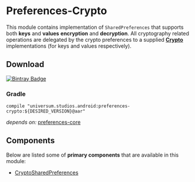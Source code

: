 Preferences-Crypto
===============

This module contains implementation of `SharedPreferences` that supports both **keys** and **values**
**encryption** and **decryption**. All cryptography related operations are delegated by the crypto
preferences to a supplied **[Crypto](https://github.com/universum-studios/android_crypto)** 
implementations (for keys and values respectively).

## Download ##
[![Bintray Badge](https://api.bintray.com/packages/universum-studios/android/universum.studios.android%3Apreferences/images/download.svg)](https://bintray.com/universum-studios/android/universum.studios.android%3Apreferences/_latestVersion)

### Gradle ###

    compile "universum.studios.android:preferences-crypto:${DESIRED_VERSION}@aar"

_depends on:_
[preferences-core](https://github.com/universum-studios/android_preferences/tree/master/library-core)

## Components ##

Below are listed some of **primary components** that are available in this module:

- [CryptoSharedPreferences](https://github.com/universum-studios/android_preferences/blob/master/library-crypto/src/main/java/universum/studios/android/preference/crypto/CryptoSharedPreferences.java)
